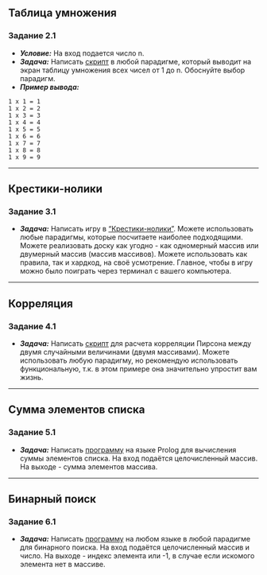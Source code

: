 ## Таблица умножения
### Задание 2.1
* ***Условие:*** На вход подается число n.
* ***Задача:*** Написать [скрипт](hw02/multiplication_table.py) в любой парадигме, который выводит на экран таблицу умножения всех чисел от 1 до n. 
Обоснуйте выбор парадигм.
* ***Пример вывода:***
```
1 x 1 = 1
1 x 2 = 2
1 x 3 = 3
1 x 4 = 4
1 x 5 = 5
1 x 6 = 6
1 x 7 = 7
1 x 8 = 8
1 x 9 = 9
```
___
## Крестики-нолики
### Задание 3.1
* ***Задача:***
Написать игру в [“Крестики-нолики”](hw03/tic_tac_toe.py). Можете использовать 
любые парадигмы, которые посчитаете наиболее 
подходящими. Можете реализовать доску как угодно - как 
одномерный массив или двумерный массив (массив массивов). 
Можете использовать как правила, так и хардкод, на своё 
усмотрение. Главное, чтобы в игру можно было поиграть через 
терминал с вашего компьютера.
___
## Корреляция
### Задание 4.1
* ***Задача:***
Написать [скрипт](hw04/correlation.py) для расчета корреляции Пирсона между 
двумя случайными величинами (двумя массивами). Можете 
использовать любую парадигму, но рекомендую использовать 
функциональную, т.к. в этом примере она значительно 
упростит вам жизнь.
___
## Сумма элементов списка
### Задание 5.1
* ***Задача:***
Написать [программу](hw05/sum.pl) на языке Prolog для вычисления суммы 
элементов списка. На вход подаётся целочисленный массив. 
На выходе - сумма элементов массива.
___
## Бинарный поиск
### Задание 6.1
* ***Задача:***
Написать [программу](hw06/binary_search.py) на любом языке в любой парадигме для 
бинарного поиска. На вход подаётся целочисленный массив и 
число. На выходе - индекс элемента или -1, в случае если искомого 
элемента нет в массиве.

